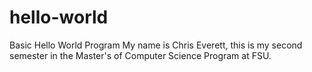 # hello-world
Basic Hello World Program
My name is Chris Everett, this is my second semester in the Master's of Computer Science Program at FSU. 

